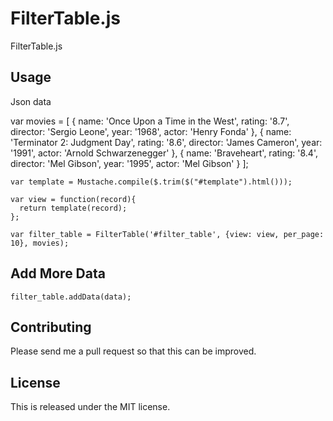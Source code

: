 FilterTable.js
=============

FilterTable.js 

Usage
-----
    
Json data
    
   var movies = [
      { name: 'Once Upon a Time in the West',
        rating: '8.7',
        director: 'Sergio Leone',
        year: '1968',
        actor: 'Henry Fonda' },
      { name: 'Terminator 2: Judgment Day',
        rating: '8.6',
        director: 'James Cameron',
        year: '1991',
        actor: 'Arnold Schwarzenegger' },
      { name: 'Braveheart',
        rating: '8.4',
        director: 'Mel Gibson',
        year: '1995',
        actor: 'Mel Gibson' }
    ];

    var template = Mustache.compile($.trim($("#template").html()));

    var view = function(record){
      return template(record);
    };

    var filter_table = FilterTable('#filter_table', {view: view, per_page: 10}, movies);

Add More Data
-------------

    filter_table.addData(data);

Contributing
------------
Please send me a pull request so that this can be improved.

License
-------
This is released under the MIT license.
